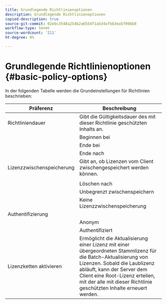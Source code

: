 ```yaml
---
title: Grundlegende Richtlinienoptionen
description: Grundlegende Richtlinienoptionen
copied-description: true
source-git-commit: 02ebc3548a254b2a6554f1ab34afbb3ea5f09bb8
workflow-type: tm+mt
source-wordcount: '211'
ht-degree: 0%

---
```


# Grundlegende Richtlinienoptionen {#basic-policy-options}

In der folgenden Tabelle werden die Grundeinstellungen für Richtlinien beschrieben:

| Präferenz | Beschreibung |
|---|---|
| Richtliniendauer | Gibt die Gültigkeitsdauer des mit dieser Richtlinie geschützten Inhalts an. |
|  | Beginnen bei | Lizenzen können bis zu diesem Datum/zu dieser Uhrzeit nicht verwendet werden. |
|  | Ende bei | Lizenzen können nach diesem Datum/dieser Uhrzeit nicht mehr verwendet werden. |
|  | Ende nach | Gibt die Gültigkeitsdauer einer Lizenz (in Minuten) an, beginnend mit dem Zeitpunkt des Pakets. |
| Lizenzzwischenspeicherung | Gibt an, ob Lizenzen vom Client zwischengespeichert werden können. |
|  | | Lizenzen können nach diesem Datum/dieser Uhrzeit nicht mehr verwendet werden. |
|  | Löschen nach | Gibt die Gültigkeitsdauer einer Lizenz (in Minuten) an, beginnend mit dem Zeitpunkt der Lizenzerteilung durch den Lizenzserver. |
|  | Unbegrenzt zwischenspeichern | Die Lizenz kann auf unbestimmte Zeit auf dem Client zwischengespeichert werden. |
|  | Keine Lizenzzwischenspeicherung | Die Lizenz kann vom Client nicht zwischengespeichert werden. Jede Wiedergabe des Inhalts durch den Benutzer muss eine neue Lizenz vom Server erhalten. |
| Authentifizierung | |
|  | Anonym | Zum Anzeigen des Inhalts ist keine Authentifizierung erforderlich. |
|  | Authentifiziert | Authentifizierung mit Benutzername/Kennwort ist erforderlich. |
| Lizenzketten aktivieren | Ermöglicht die Aktualisierung einer Lizenz mit einer übergeordneten Stammlizenz für die Batch-Aktualisierung von Lizenzen. Sobald die Laublizenz abläuft, kann der Server dem Client eine Root-Lizenz erteilen, mit der alle mit dieser Richtlinie geschützten Inhalte erneuert werden. |
